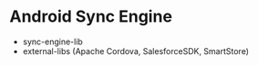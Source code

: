 # Android Sync Engine #

* sync-engine-lib
* external-libs (Apache Cordova, SalesforceSDK, SmartStore)